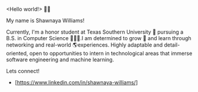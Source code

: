 <Hello world!> 👋🏽

My name is Shawnaya Williams! 

Currently, I'm a honor student at Texas Southern University 🐅 pursuing a B.S. in Computer Science 👩🏾‍💻.I am determined to grow 🌱 and learn through networking and real-world 🌎experiences. Highly adaptable and detail-oriented, open to opportunities to intern in technological areas that immerse software engineering and machine learning.


Lets connect! 
- [https://www.linkedin.com/in/shawnaya-williams/]
  
